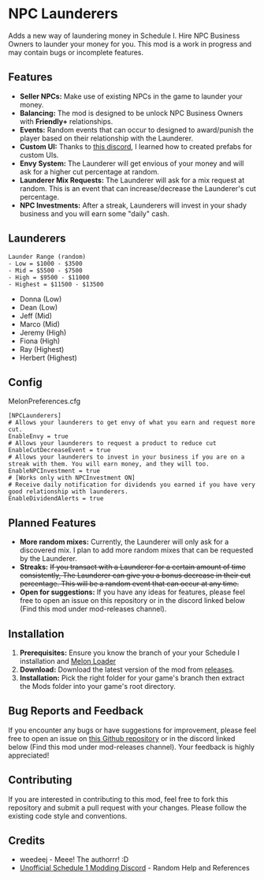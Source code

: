 # NPC Launderers

Adds a new way of laundering money in Schedule I. Hire NPC Business Owners to launder your money for you. This mod is a work in progress and may contain bugs or incomplete features.

## Features

- **Seller NPCs:** Make use of existing NPCs in the game to launder your money.
- **Balancing:** The mod is designed to be unlock NPC Business Owners with **Friendly+** relationships.
- **Events:** Random events that can occur to designed to award/punish the player based on their relationship with the Launderer.
- **Custom UI:** Thanks to [this discord](https://discord.gg/QMzd7u6yZb), I learned how to created prefabs for custom UIs.
- **Envy System:** The Launderer will get envious of your money and will ask for a higher cut percentage at random.
- **Launderer Mix Requests:** The Launderer will ask for a mix request at random. This is an event that can increase/decrease the Launderer's cut percentage.
- **NPC Investments:** After a streak, Launderers will invest in your shady business and you will earn some "daily" cash.

## Launderers

```
Launder Range (random)
- Low = $1000 - $3500
- Mid = $5500 - $7500
- High = $9500 - $11000
- Highest = $11500 - $13500
```

- Donna (Low)
- Dean (Low)
- Jeff (Mid)
- Marco (Mid)
- Jeremy (High)
- Fiona (High)
- Ray (Highest)
- Herbert (Highest)

## Config

MelonPreferences.cfg

```
[NPCLaunderers]
# Allows your launderers to get envy of what you earn and request more cut.
EnableEnvy = true
# Allows your launderers to request a product to reduce cut
EnableCutDecreaseEvent = true
# Allows your launderers to invest in your business if you are on a streak with them. You will earn money, and they will too.
EnableNPCInvestment = true
# [Works only with NPCInvestment ON]
# Receive daily notification for dividends you earned if you have very good relationship with launderers.
EnableDividendAlerts = true
```

## Planned Features

- **More random mixes:** Currently, the Launderer will only ask for a discovered mix. I plan to add more random mixes that can be requested by the Launderer.
- **Streaks:** ~~If you transact with a Launderer for a certain amount of time consistently, The Launderer can give you a bonus decrease in their cut percentage. This will be a random event that can occur at any time.~~
- **Open for suggestions:** If you have any ideas for features, please feel free to open an issue on this repository or in the discord linked below (Find this mod under mod-releases channel).

## Installation

1.  **Prerequisites:** Ensure you know the branch of your your Schedule I installation and [Melon Loader](https://melonwiki.xyz/)
2.  **Download:** Download the latest version of the mod from [releases](https://github.com/weedeej/Launderers/releases/latest).
3.  **Installation:** Pick the right folder for your game's branch then extract the Mods folder into your game's root directory.

## Bug Reports and Feedback

If you encounter any bugs or have suggestions for improvement, please feel free to open an issue on [this Github repository](https://github.com/weedeej/Launderers) or in the discord linked below (Find this mod under mod-releases channel). Your feedback is highly appreciated!

## Contributing

If you are interested in contributing to this mod, feel free to fork this repository and submit a pull request with your changes. Please follow the existing code style and conventions.

## Credits

- weedeej - Meee! The authorrr! :D
- [Unofficial Schedule 1 Modding Discord](https://discord.gg/QMzd7u6yZb) - Random Help and References
